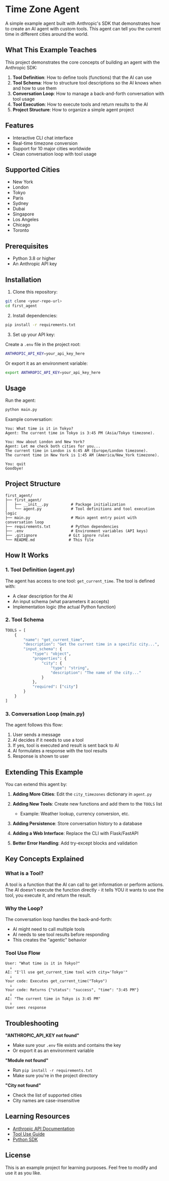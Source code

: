 # Time Zone Agent

A simple example agent built with Anthropic's SDK that demonstrates how to create an AI agent with custom tools. This agent can tell you the current time in different cities around the world.

## What This Example Teaches

This project demonstrates the core concepts of building an agent with the Anthropic SDK:

1. **Tool Definition**: How to define tools (functions) that the AI can use
2. **Tool Schema**: How to structure tool descriptions so the AI knows when and how to use them
3. **Conversation Loop**: How to manage a back-and-forth conversation with tool usage
4. **Tool Execution**: How to execute tools and return results to the AI
5. **Project Structure**: How to organize a simple agent project

## Features

- Interactive CLI chat interface
- Real-time timezone conversion
- Support for 10 major cities worldwide
- Clean conversation loop with tool usage

## Supported Cities

- New York
- London
- Tokyo
- Paris
- Sydney
- Dubai
- Singapore
- Los Angeles
- Chicago
- Toronto

## Prerequisites

- Python 3.8 or higher
- An Anthropic API key

## Installation

1. Clone this repository:
```bash
git clone <your-repo-url>
cd first_agent
```

2. Install dependencies:
```bash
pip install -r requirements.txt
```

3. Set up your API key:

Create a `.env` file in the project root:
```bash
ANTHROPIC_API_KEY=your_api_key_here
```

Or export it as an environment variable:
```bash
export ANTHROPIC_API_KEY=your_api_key_here
```

## Usage

Run the agent:
```bash
python main.py
```

Example conversation:
```
You: What time is it in Tokyo?
Agent: The current time in Tokyo is 3:45 PM (Asia/Tokyo timezone).

You: How about London and New York?
Agent: Let me check both cities for you...
The current time in London is 6:45 AM (Europe/London timezone).
The current time in New York is 1:45 AM (America/New_York timezone).

You: quit
Goodbye!
```

## Project Structure

```
first_agent/
├── first_agent/
│   ├── __init__.py          # Package initialization
│   └── agent.py             # Tool definitions and tool execution logic
├── main.py                  # Main agent entry point with conversation loop
├── requirements.txt         # Python dependencies
├── .env                     # Environment variables (API keys)
├── .gitignore              # Git ignore rules
└── README.md               # This file
```

## How It Works

### 1. Tool Definition (agent.py)

The agent has access to one tool: `get_current_time`. The tool is defined with:
- A clear description for the AI
- An input schema (what parameters it accepts)
- Implementation logic (the actual Python function)

### 2. Tool Schema

```python
TOOLS = [
    {
        "name": "get_current_time",
        "description": "Get the current time in a specific city...",
        "input_schema": {
            "type": "object",
            "properties": {
                "city": {
                    "type": "string",
                    "description": "The name of the city..."
                }
            },
            "required": ["city"]
        }
    }
]
```

### 3. Conversation Loop (main.py)

The agent follows this flow:
1. User sends a message
2. AI decides if it needs to use a tool
3. If yes, tool is executed and result is sent back to AI
4. AI formulates a response with the tool results
5. Response is shown to user

## Extending This Example

You can extend this agent by:

1. **Adding More Cities**: Edit the `city_timezones` dictionary in `agent.py`

2. **Adding New Tools**: Create new functions and add them to the `TOOLS` list
   - Example: Weather lookup, currency conversion, etc.

3. **Adding Persistence**: Store conversation history to a database

4. **Adding a Web Interface**: Replace the CLI with Flask/FastAPI

5. **Better Error Handling**: Add try-except blocks and validation

## Key Concepts Explained

### What is a Tool?

A tool is a function that the AI can call to get information or perform actions. The AI doesn't execute the function directly - it tells YOU it wants to use the tool, you execute it, and return the result.

### Why the Loop?

The conversation loop handles the back-and-forth:
- AI might need to call multiple tools
- AI needs to see tool results before responding
- This creates the "agentic" behavior

### Tool Use Flow

```
User: "What time is it in Tokyo?"
  ↓
AI: "I'll use get_current_time tool with city='Tokyo'"
  ↓
Your code: Executes get_current_time("Tokyo")
  ↓
Your code: Returns {"status": "success", "time": "3:45 PM"}
  ↓
AI: "The current time in Tokyo is 3:45 PM"
  ↓
User sees response
```

## Troubleshooting

**"ANTHROPIC_API_KEY not found"**
- Make sure your `.env` file exists and contains the key
- Or export it as an environment variable

**"Module not found"**
- Run `pip install -r requirements.txt`
- Make sure you're in the project directory

**"City not found"**
- Check the list of supported cities
- City names are case-insensitive

## Learning Resources

- [Anthropic API Documentation](https://docs.anthropic.com)
- [Tool Use Guide](https://docs.anthropic.com/claude/docs/tool-use)
- [Python SDK](https://github.com/anthropics/anthropic-sdk-python)

## License

This is an example project for learning purposes. Feel free to modify and use it as you like.
